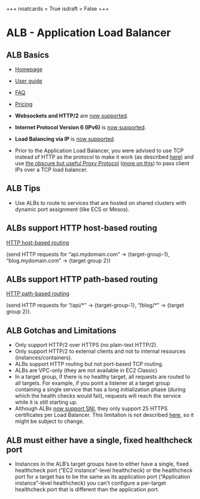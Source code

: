 +++
noatcards = True
isdraft = False
+++

# ALB - Application Load Balancer

## ALB Basics

- [Homepage](https://aws.amazon.com/elasticloadbalancing/applicationloadbalancer/) 
- [User guide](https://aws.amazon.com/elasticloadbalancing/applicationloadbalancer/developer-resources/) 
- [FAQ](https://aws.amazon.com/elasticloadbalancing/applicationloadbalancer/faqs/) 
- [Pricing](https://aws.amazon.com/elasticloadbalancing/applicationloadbalancer/pricing/)

- **Websockets and HTTP/2** are [now supported](https://aws.amazon.com/blogs/aws/new-aws-application-load-balancer/).
- **Internet Protocol Version 6 (IPv6)** is [now supported](https://aws.amazon.com/about-aws/whats-new/2017/01/announcing-internet-protocol-version-6-ipv6-support-for-elastic-load-balancing-in-amazon-virtual-private-cloud-vpc/).
- **Load Balancing via IP** is [now supported](https://aws.amazon.com/about-aws/whats-new/2017/08/elastic-load-balancing-application-load-balancer-now-supports-load-balancing-to-ip-addresses-as-targets-for-aws-and-on-premises-resources/).
- Prior to the Application Load Balancer, you were advised to use TCP instead of HTTP as the protocol to make it work (as described [here](http://www.quora.com/When-will-Amazon-ELB-offer-SPDY-support)) and use [the obscure but useful Proxy Protocol](http://docs.aws.amazon.com/ElasticLoadBalancing/latest/DeveloperGuide/enable-proxy-protocol.html) ([more on this](https://chrislea.com/2014/03/20/using-proxy-protocol-nginx/)) to pass client IPs over a TCP load balancer.

## ALB Tips

- Use ALBs to route to services that are hosted on shared clusters with dynamic port assignment (like ECS or Mesos).

## ALBs support HTTP host-based routing
[HTTP host-based routing](http://docs.aws.amazon.com/elasticloadbalancing/latest/application/load-balancer-listeners.html#host-conditions) 

(send HTTP requests for “api.mydomain.com” -> {target-group-1}, “blog.mydomain.com” -> {target group 2}) 

## ALBs support HTTP path-based routing

[HTTP path-based routing](http://docs.aws.amazon.com/elasticloadbalancing/latest/application/load-balancer-listeners.html#path-conditions) 

(send HTTP requests for “/api/&ast;” ->  {target-group-1}, “/blog/&ast;” -> {target group 2}).

## ALB Gotchas and Limitations

- Only support HTTP/2 over HTTPS (no plain-text HTTP/2).
- Only support HTTP/2 to external clients and not to internal resources (instances/containers).
- ALBs support HTTP routing but not port-based TCP routing.
- ALBs are VPC-only (they are not available in EC2 Classic)
- In a target group, if there is no healthy target, all requests are routed to all targets. 
For example, if you point a listener at a target group containing a single service 
that has a long initialization phase (during which the health checks would fail), 
requests will reach the service while it is still starting up.
- Although ALBs [now support SNI](https://aws.amazon.com/about-aws/whats-new/2017/10/elastic-load-balancing-application-load-balancers-now-support-multiple-ssl-certificates-and-smart-certificate-selection-using-server-name-indication-sni/), they only support 25 HTTPS certificates per Load Balancer. This limitation is not described [here](http://docs.aws.amazon.com/elasticloadbalancing/latest/application/load-balancer-limits.html), 
so it might be subject to change.

## ALB must either have a single, fixed healthcheck port

- Instances in the ALB’s target groups have to either have a single, fixed healthcheck port (“EC2 instance”-level healthcheck) 
or the healthcheck port for a target has to be the same as its application port (“Application instance”-level healthcheck) 
you can't configure a per-target healthcheck port that is different than the application port.



